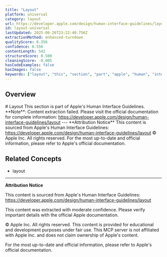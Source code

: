 ```yaml
---
title: "Layout"
platform: universal
category: layout
url: https://developer.apple.com/design/human-interface-guidelines/layout
id: layout-universal
lastUpdated: 2025-06-26T23:22:40.756Z
extractionMethod: enhanced-turndown
qualityScore: 0.356
confidence: 0.556
contentLength: 542
structureScore: 0.500
cleaningScore: -0.005
hasCodeExamples: false
hasImages: false
keywords: ["layout", "this", "section", "part", "apple", "human", "interface", "guidelines", "note", "content"]
---
```

## Overview

\# Layout This section is part of Apple's Human Interface Guidelines. \*\*Note\*\*: Content extraction failed. Please visit the official documentation for complete information: https://developer.apple.com/design/human-interface-guidelines/layout --- \*\*Attribution Notice\*\* This content is sourced from Apple's Human Interface Guidelines: https://developer.apple.com/design/human-interface-guidelines/layout © Apple Inc. All rights reserved. For the most up-to-date and official information, please refer to Apple's official documentation.

## Related Concepts

- layout

---

**Attribution Notice**

This content is sourced from Apple's Human Interface Guidelines: https://developer.apple.com/design/human-interface-guidelines/layout

This content was extracted with moderate confidence. Please verify important details with the official Apple documentation.

© Apple Inc. All rights reserved. This content is provided for educational and development purposes under fair use. This MCP server is not affiliated with Apple Inc. and does not claim ownership of Apple's content.

For the most up-to-date and official information, please refer to Apple's official documentation.
